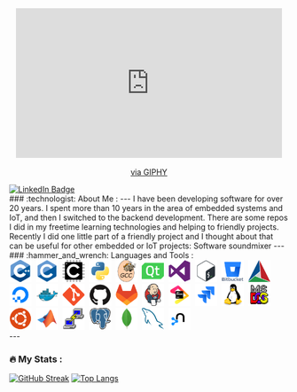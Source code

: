 <div id="topgif" align="center">
	<iframe src="https://giphy.com/embed/XGz6o7pFxnJeHlPVKh" width="480" height="270" frameBorder="0" class="giphy-embed" allowFullScreen></iframe><p><a href="https://giphy.com/gifs/Formlabs-3d-printing-flowing-resin-XGz6o7pFxnJeHlPVKh">via GIPHY</a></p>
</div>
<div id="badges">
  <a href="https://www.linkedin.com/in/alex-alyoshkin/">
    <img src="https://img.shields.io/badge/LinkedIn-blue?style=for-the-badge&logo=linkedin&logoColor=white" alt="LinkedIn Badge"/>
  </a>
</div>
<div id="about">
### :technologist: About Me :
---
I have been developing software for over 20 years. I spent more than 10 years in the area of embedded systems and IoT, and then I switched to the backend development.
There are some repos I did in my freetime learning technologies and helping to friendly projects.
Recently I did one little part of a friendly project and I thought about that can be useful for other embedded or IoT projects:
Software soundmixer
---
### :hammer_and_wrench: Languages and Tools :
	<div >
		<img src="https://github.com/devicons/devicon/blob/master/icons/cplusplus/cplusplus-original.svg" title="C++" alt="C++" width="40" height="40"/>&nbsp;
		<img src="https://github.com/devicons/devicon/blob/master/icons/c/c-original.svg" title="C" alt="C" width="40" height="40"/>&nbsp;
		<img src="https://github.com/devicons/devicon/blob/master/icons/embeddedc/embeddedc-original.svg" title="Emb. C" alt="Emb. C" width="40" height="40"/>&nbsp;
		<img src="https://github.com/devicons/devicon/blob/master/icons/python/python-original.svg" title="Python" alt="Python" width="40" height="40"/>&nbsp;
		<img src="https://github.com/devicons/devicon/blob/master/icons/gcc/gcc-original.svg" title="GCC" alt="GCC" width="40" height="40"/>&nbsp;
		<img src="https://github.com/devicons/devicon/blob/master/icons/qt/qt-original.svg" title="QT5" alt="QT5" width="40" height="40"/>&nbsp;
		<img src="https://github.com/devicons/devicon/blob/master/icons/visualstudio/visualstudio-plain.svg" title="VS" alt="VS" width="40" height="40"/>&nbsp;
		<img src="https://github.com/devicons/devicon/blob/master/icons/bash/bash-original.svg" title="Bash" alt="Bash" width="40" height="40"/>&nbsp;
		<img src="https://github.com/devicons/devicon/blob/master/icons/bitbucket/bitbucket-original-wordmark.svg" title="Bitbucket" alt="Bitbucket" width="40" height="40"/>&nbsp;
		<img src="https://github.com/devicons/devicon/blob/master/icons/cmake/cmake-original.svg" title="CMake" alt="CMake" width="40" height="40"/>&nbsp;
		<img src="https://github.com/devicons/devicon/blob/master/icons/digitalocean/digitalocean-original.svg" title="DigitalOcean" alt="DigitalOcean" width="40" height="40"/>&nbsp;
		<img src="https://github.com/devicons/devicon/blob/master/icons/docker/docker-original.svg" title="Docker" alt="Docker" width="40" height="40"/>&nbsp;
		<img src="https://github.com/devicons/devicon/blob/master/icons/git/git-original.svg" title="Git" alt="Git" width="40" height="40"/>&nbsp;
		<img src="https://github.com/devicons/devicon/blob/master/icons/github/github-original.svg" title="GitHub" alt="GitHub" width="40" height="40"/>&nbsp;
		<img src="https://github.com/devicons/devicon/blob/master/icons/gitlab/gitlab-original.svg" title="GitLab" alt="GitLab" width="40" height="40"/>&nbsp;
		<img src="https://github.com/devicons/devicon/blob/master/icons/jenkins/jenkins-original.svg" title="Jenkins" alt="Jenkins" width="40" height="40"/>&nbsp;
		<img src="https://github.com/devicons/devicon/blob/master/icons/jetbrains/jetbrains-original.svg" title="Jetbrains compilers" alt="Jetbrains compilers" width="40" height="40"/>&nbsp;
		<img src="https://github.com/devicons/devicon/blob/master/icons/jira/jira-original.svg" title="Jira" alt="Jira" width="40" height="40"/>&nbsp;
		<img src="https://github.com/devicons/devicon/blob/master/icons/linux/linux-original.svg" title="Linux" alt="Linux" width="40" height="40"/>&nbsp;
		<img src="https://github.com/devicons/devicon/blob/master/icons/msdos/msdos-original.svg" title="MS-DOS" alt="MS-DOS" width="40" height="40"/>&nbsp;
		<img src="https://github.com/devicons/devicon/blob/master/icons/ubuntu/ubuntu-plain.svg" title="Ubuntu" alt="Ubuntu" width="40" height="40"/>&nbsp;
		<img src="https://github.com/devicons/devicon/blob/master/icons/matlab/matlab-original.svg" title="MatLab" alt="MatLab" width="40" height="40"/>&nbsp;
		<img src="https://github.com/devicons/devicon/blob/master/icons/putty/putty-original.svg" title="Putty" alt="Putty" width="40" height="40"/>&nbsp;
		<img src="https://github.com/devicons/devicon/blob/master/icons/postgresql/postgresql-original.svg" title="PostgreSQL" alt="PostgreSQL" width="40" height="40"/>&nbsp;
		<img src="https://github.com/devicons/devicon/blob/master/icons/mongodb/mongodb-original.svg" title="MongoDB" alt="MongoDB" width="40" height="40"/>&nbsp;
		<img src="https://github.com/devicons/devicon/blob/master/icons/mysql/mysql-original.svg" title="MySql" alt="MySql" width="40" height="40"/>&nbsp;
		<img src="https://github.com/devicons/devicon/blob/master/icons/neo4j/neo4j-original.svg" title="Neo4j" alt="Neo4j" width="40" height="40"/>&nbsp;
	</div>
---

### :fire: My Stats :
[![GitHub Streak](http://github-readme-streak-stats.herokuapp.com?user=Saotomych&theme=vue&mode=weekly)](https://git.io/streak-stats)
[![Top Langs](https://github-readme-stats.vercel.app/api/top-langs/?username=your-github-username&layout=compact)](https://github.com/anuraghazra/github-readme-stats)


</div>
